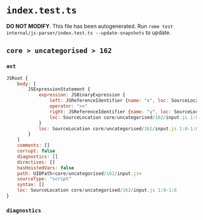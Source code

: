 # `index.test.ts`

**DO NOT MODIFY**. This file has been autogenerated. Run `rome test internal/js-parser/index.test.ts --update-snapshots` to update.

## `core > uncategorised > 162`

### `ast`

```javascript
JSRoot {
	body: [
		JSExpressionStatement {
			expression: JSBinaryExpression {
				left: JSReferenceIdentifier {name: "x", loc: SourceLocation core/uncategorised/162/input.js 1:0-1:1 (x)}
				operator: ">="
				right: JSReferenceIdentifier {name: "y", loc: SourceLocation core/uncategorised/162/input.js 1:5-1:6 (y)}
				loc: SourceLocation core/uncategorised/162/input.js 1:0-1:6
			}
			loc: SourceLocation core/uncategorised/162/input.js 1:0-1:6
		}
	]
	comments: []
	corrupt: false
	diagnostics: []
	directives: []
	hasHoistedVars: false
	path: UIDPath<core/uncategorised/162/input.js>
	sourceType: "script"
	syntax: []
	loc: SourceLocation core/uncategorised/162/input.js 1:0-1:6
}
```

### `diagnostics`

```

```
